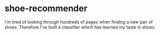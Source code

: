 # shoe-recommender
I'm tired of looking through hundreds of pages when finding a new pair of shoes. Therefore I've built a classifier which has learned my taste in shoes.